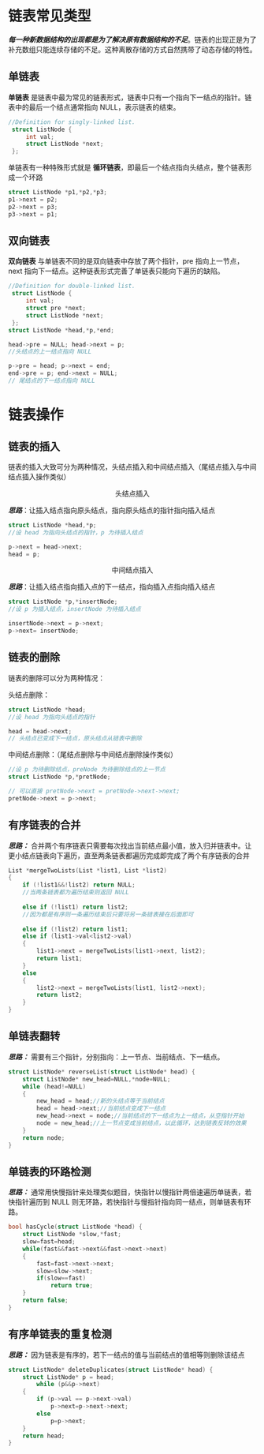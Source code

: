 ﻿# 链表常见类型
***每一种新数据结构的出现都是为了解决原有数据结构的不足***。链表的出现正是为了补充数组只能连续存储的不足。这种离散存储的方式自然携带了动态存储的特性。

## 单链表
**单链表** 是链表中最为常见的链表形式，链表中只有一个指向下一结点的指针。链表中的最后一个结点通常指向 NULL，表示链表的结束。

```c
//Definition for singly-linked list.
 struct ListNode {
     int val;
     struct ListNode *next;
 };
```
单链表有一种特殊形式就是 **循环链表**，即最后一个结点指向头结点，整个链表形成一个环路

```c
struct ListNode *p1,*p2,*p3;
p1->next = p2;
p2->next = p3;
p3->next = p1;
```
## 双向链表
**双向链表** 与单链表不同的是双向链表中存放了两个指针，pre 指向上一节点， next 指向下一结点。这种链表形式完善了单链表只能向下遍历的缺陷。
```c
//Definition for double-linked list.
 struct ListNode {
     int val;
     struct pre *next;
     struct ListNode *next;
 };
struct ListNode *head,*p,*end; 

head->pre = NULL; head->next = p;
//头结点的上一结点指向 NULL

p->pre = head; p->next = end;
end->pre = p; end->next = NULL;
// 尾结点的下一结点指向 NULL
```
# 链表操作
## 链表的插入
链表的插入大致可分为两种情况，头结点插入和中间结点插入（尾结点插入与中间结点插入操作类似）

<center>头结点插入</center>

***思路***：让插入结点指向原头结点，指向原头结点的指针指向插入结点
```c
struct ListNode *head,*p;
//设 head 为指向头结点的指针，p 为待插入结点

p->next = head->next;
head = p;
```
<center>中间结点插入</center>

***思路***：让插入结点指向插入点的下一结点，指向插入点指向插入结点
```c
struct ListNode *p,*insertNode;
//设 p 为插入结点，insertNode 为待插入结点

insertNode->next = p->next;
p->next= insertNode;
```
## 链表的删除
链表的删除可以分为两种情况：

头结点删除：
```c
struct ListNode *head;
//设 head 为指向头结点的指针

head = head->next;
// 头结点已变成下一结点，原头结点从链表中删除
```
中间结点删除：（尾结点删除与中间结点删除操作类似）
```c
//设 p 为待删除结点，preNode 为待删除结点的上一节点
struct ListNode *p,*pretNode;

// 可以直接 pretNode->next = pretNode->next->next;
pretNode->next = p->next;
```
## 有序链表的合并
***思路：*** 合并两个有序链表只需要每次找出当前结点最小值，放入归并链表中。让更小结点链表向下遍历，直至两条链表都遍历完成即完成了两个有序链表的合并
```c
List *mergeTwoLists(List *list1, List *list2)
{
	if (!list1&&!list2) return NULL;
	//当两条链表都为遍历结束则返回 NULL
	
	else if (!list1) return list2;
	//因为都是有序则一条遍历结束后只要将另一条链表接在后面即可
	
	else if (!list2) return list1;
	else if (list1->val<list2->val)
	{
		list1->next = mergeTwoLists(list1->next, list2);
		return list1;
	}
	else
	{
		list2->next = mergeTwoLists(list1, list2->next);
		return list2;
	}
}
```
## 单链表翻转
***思路：*** 需要有三个指针，分别指向：上一节点、当前结点、下一结点。
```c
struct ListNode* reverseList(struct ListNode* head) {
	struct ListNode* new_head=NULL,*node=NULL;
	while (head!=NULL)
	{
		new_head = head;//新的头结点等于当前结点
		head = head->next;//当前结点变成下一结点
		new_head->next = node;//当前结点的下一结点为上一结点，从空指针开始
		node = new_head;//上一节点变成当前结点，以此循环，达到链表反转的效果
	}
	return node;
}
```
## 单链表的环路检测
***思路：*** 通常用快慢指针来处理类似题目，快指针以慢指针两倍速遍历单链表，若快指针遍历到 NULL 则无环路，若快指针与慢指针指向同一结点，则单链表有环路。
```c
bool hasCycle(struct ListNode *head) {
	struct ListNode *slow,*fast;
    slow=fast=head;
    while(fast&&fast->next&&fast->next->next)
    {
        fast=fast->next->next;
        slow=slow->next;
        if(slow==fast)
            return true;
    }
    return false;
}
```
## 有序单链表的重复检测
***思路：*** 因为链表是有序的，若下一结点的值与当前结点的值相等则删除该结点
```c
struct ListNode* deleteDuplicates(struct ListNode* head) {
    struct ListNode* p = head;
        while (p&&p->next)
	{
		if (p->val == p->next->val)
            p->next=p->next->next;
		else
		    p=p->next;
	}
    return head;
}
```

